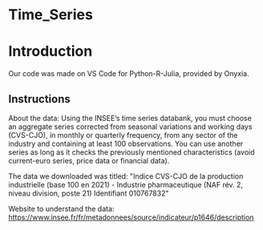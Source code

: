 # Time_Series


# Introduction

Our code was made on VS Code for Python-R-Julia, provided by Onyxia. 


## Instructions

About the data: Using the INSEE’s time series databank, you must choose an aggregate series
corrected from seasonal variations and working days (CVS-CJO), in monthly or quarterly frequency, from any
sector of the industry and containing at least 100 observations. You can use another series as long as it checks the previously mentioned characteristics (avoid current-euro series, price data or financial data).

The data we downloaded was titled: "Indice CVS-CJO de la production industrielle (base 100 en 2021) - Industrie pharmaceutique (NAF rév. 2, niveau division, poste 21)  Identifiant 010767832"

Website to understand the data: 
https://www.insee.fr/fr/metadonnees/source/indicateur/p1646/description 
